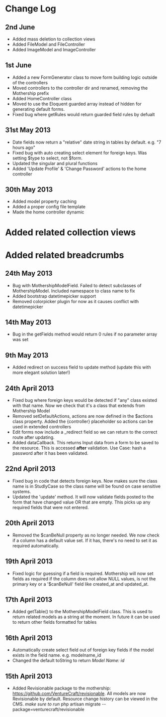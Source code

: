 # Change Log

## 2nd June

* Added mass deletion to collection views
* Added FileModel and FileController
* Added ImageModel and ImageController

## 1st June

* Added a new FormGenerator class to move form building logic outside of the controllers
* Moved controllers to the controller dir and renamed, removing the Mothership prefix
* Added HomeController class
* Moved to use the Eloquent guarded array instead of hidden for generating default forms.
* Fixed bug where getRules would return guarded field rules by defualt

## 31st May 2013

* Date fields now return a "relative" date string in tables by default. e.g. "7 hours ago"
* Fixed bug with auto creating select element for foreign keys. Was setting $type to select, not $form.
* Updated the singular and plural functions
* Added 'Update Profile' & 'Change Password' actions to the home controller

## 30th May 2013

* Added model property caching
* Added a proper config file template
* Made the home controller dynamic
# Added related collection views
# Added related breadcrumbs

## 24th May 2013

* Bug with MothershipModelField. Failed to detect subclasses of MothershipModel. Included namespace to class name to fix
* Added bootstrap datetimepicker support
* Removed colorpicker plugin for now as it causes conflict with datetimepicker

## 14th May 2013

* Bug in the getFields method would return 0 rules if no parameter array was set

## 9th May 2013

* Added redirect on success field to update method (update this with more elegant solution later!)

## 24th April 2013

* Fixed bug where foreign keys would be detected if "any" class existed with that name. Now we check that it's a class that extends from Mothership Model
* Removed setDefaultActions, actions are now defined in the $actions class property. Added the {controller} placeholder so actions can be used in extended controllers
* Edit forms now include a _redirect field so we can return to the correct route after updating.
* Added dataCallback. This returns Input data from a form to be saved to the resource. This is accessed **after** validation. Use Case: hash a password after it has been validated.

## 22nd April 2013

* Fixed bug in code that detects foreign keys. Now makes sure the class name is in StudlyCase so the class name will be found on case sensitive systems.
* Updated the 'update' method. It will now validate fields posted to the form that have changed value OR that are empty. This picks up any required fields that were not entered.

## 20th April 2013

* Removed the $canBeNull property as no longer needed. We now check if a column has a default value set. If it has, there's no need to set it as required automatically.

## 19th April 2013

* Fixed logic for guessing if a field is required. Mothership will now set fields as required if the column does not allow NULL values, is not the primary key or a '$canBeNull' field like created_at and updated_at.

## 17th April 2013

* Added getTable() to the MothershipModelField class. This is used to return related models as a string at the moment. In future it can be used to return other fields formatted for tables

## 16th April 2013

* Automatically create select field out of foreign key fields if the model exists in the field name. e.g. modelname_id
* Changed the default toString to return _Model Name: id_

## 15th April 2013

* Added Revisionable package to the mothership: https://github.com/VentureCraft/revisionable. All models are now Revisionable by default. Resource change history can be viewed in the CMS. _make sure to run_ 
    php artisan migrate --package=venturecraft/revisionable

